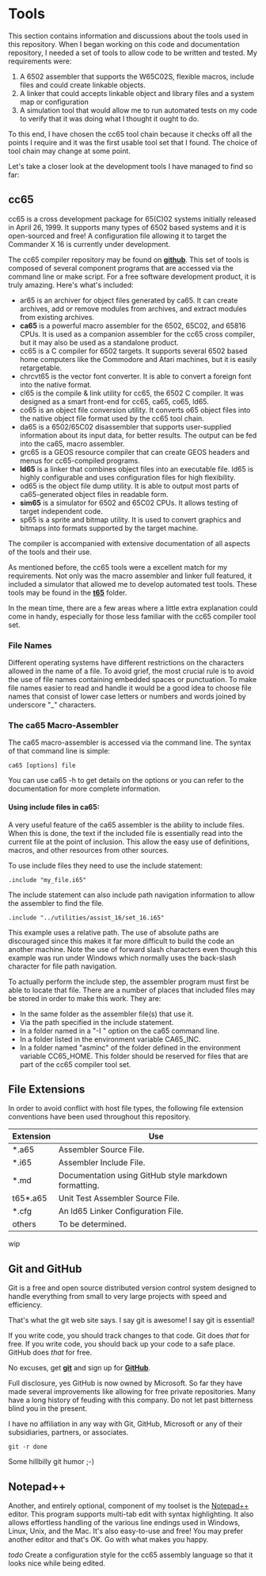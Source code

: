 # Tools

This section contains information and discussions about the tools used in this
repository. When I began working on this code and documentation repository, I
needed a set of tools to allow code to be written and tested. My requirements
were:

1. A 6502 assembler that supports the W65C02S, flexible macros, include files
and could create linkable objects.
2. A linker that could accepts linkable object and library files and a system
map or configuration
3. A simulation tool that would allow me to run automated tests on my code to
verify that it was doing what I thought it ought to do.

To this end, I have chosen the cc65 tool chain because it checks off all the
points I require and it was the first usable tool set that I found. The choice
of tool chain may change at some point.

Let's take a closer look at the development tools I have managed to find
so far:

## cc65

cc65 is a cross development package for 65(C)02 systems initially released
in April 26, 1999. It supports many types of 6502 based systems and it is
open-sourced and free! A configuration file allowing it to target the
Commander X 16 is currently under development.

The cc65 compiler repository may be found on [**github**](https://cc65.github.io/).
This set of tools is composed of several component programs that are accessed
via the command line or make script. For a free software development product,
it is truly amazing. Here's what's included:

* ar65 is an archiver for object files generated by ca65. It can create
archives, add or remove modules from archives, and extract modules from
existing archives.
* **ca65** is a powerful macro assembler for the 6502, 65C02, and 65816 CPUs.
It is used as a companion assembler for the cc65 cross compiler, but it may
also be used as a standalone product.
* cc65 is a C compiler for 6502 targets. It supports several 6502 based home
computers like the Commodore and Atari machines, but it is easily retargetable.
* chrcvt65 is the vector font converter. It is able to convert a foreign font
into the native format.
* cl65 is the compile & link utility for cc65, the 6502 C compiler. It was
designed as a smart front-end for cc65, ca65, co65, ld65.
* co65 is an object file conversion utility. It converts o65 object files into
the native object file format used by the cc65 tool chain.
* da65 is a 6502/65C02 disassembler that supports user-supplied information
about its input data, for better results. The output can be fed into the ca65,
macro assembler.
* grc65 is a GEOS resource compiler that can create GEOS headers and menus for
cc65-compiled programs.
* **ld65** is a linker that combines object files into an executable file.
ld65 is highly configurable and uses configuration files for high flexibility.
* od65 is the object file dump utility. It is able to output most parts of
ca65-generated object files in readable form.
* **sim65** is a simulator for 6502 and 65C02 CPUs. It allows testing of
target independent code.
* sp65 is a sprite and bitmap utility. It is used to convert graphics and
bitmaps into formats supported by the target machine.

The compiler is accompanied with extensive documentation of all aspects of
the tools and their use.

As mentioned before, the cc65 tools were a excellent match for my
requirements. Not only was the macro assembler and linker full featured, it
included a simulator that allowed me to develop automated test tools. These
tools may be found in the [**t65**](../t65) folder.

In the mean time, there are a few areas where a little extra explanation
could come in handy, especially for those less familiar with the cc65 compiler
tool set.

### File Names

Different operating systems have different restrictions on the characters
allowed in the name of a file. To avoid grief, the most crucial rule is to
avoid the use of file names containing embedded spaces or punctuation. To
make file names easier to read and handle it would be a good idea to choose
file names that consist of lower case letters or numbers and words joined
by underscore "_" characters.

### The ca65 Macro-Assembler

The ca65 macro-assembler is accessed via the command line. The syntax of that
command line is simple:

    ca65 [options] file

You can use ca65 -h to get details on the options or you can refer to the
documentation for more complete information.

#### Using include files in ca65:

A very useful feature of the ca65 assembler is the ability to include files.
When this is done, the text if the included file is essentially read into
the current file at the point of inclusion. This allow the easy use of
definitions, macros, and other resources from other sources.

To use include files they need to use the include statement:

    .include "my_file.i65"

The include statement can also include path navigation information to allow
the assembler to find the file.

    .include "../utilities/assist_16/set_16.i65"

This example uses a relative path. The use of absolute paths are discouraged
since this makes it far more difficult to build the code an another machine.
Note the use of forward slash characters even though this example was run
under Windows which normally uses the back-slash character for file path
navigation.

To actually perform the include step, the assembler program must first be able
to locate that file. There are a number of places that included files may be
stored in order to make this work. They are:

* In the same folder as the assembler file(s) that use it.
* Via the path specified in the include statement.
* In a folder named in a "-I <folder>" option on the ca65 command line.
* In a folder listed in the environment variable CA65_INC.
* In a folder named "asminc" of the folder defined in the environment variable
CC65_HOME. This folder should be reserved for files that are part of the cc65
compiler tool set.

## File Extensions

In order to avoid conflict with host file types, the following file extension
conventions have been used throughout this repository.

Extension | Use
----------|----------------------------------------------------
*.a65     | Assembler Source File.
*.i65     | Assembler Include File.
*.md      | Documentation using GitHub style markdown formatting.
t65*.a65  | Unit Test Assembler Source File.
*.cfg     | An ld65 Linker Configuration File.
others    | To be determined.

wip

## Git and GitHub

Git is a free and open source distributed version control system designed to
handle everything from small to very large projects with speed and efficiency.

That's what the git web site says. I say git is awesome!
I say git is essential!

If you write code, you should track changes to that code. Git does _that_ for
free. If you write code, you should back up your code to a safe place. GitHub
does _that_ for free.

No excuses, get [**git**](https://git-scm.com/) and sign up for
[**GitHub**](https://github.com/).

Full disclosure, yes GitHub is now owned by Microsoft. So far they have made
several improvements like allowing for free private repositories. Many have
a long history of feuding with this company. Do not let past bitterness
blind you in the present.

I have no affiliation in any way with Git, GitHub, Microsoft or any of their
subsidiaries, partners, or associates.

    git -r done

Some hillbilly git humor ;-)

## Notepad++

Another, and entirely optional, component of my toolset is the
[Notepad++](https://notepad-plus-plus.org/)
editor. This program supports multi-tab edit with syntax highlighting. It also
allows effortless handling of the various line endings used in Windows, Linux,
Unix, and the Mac. It's also easy-to-use and free! You may prefer another
editor and that's OK. Go with what makes you happy.

_todo_ Create a configuration style for the cc65 assembly language so that it
looks nice while being edited.
